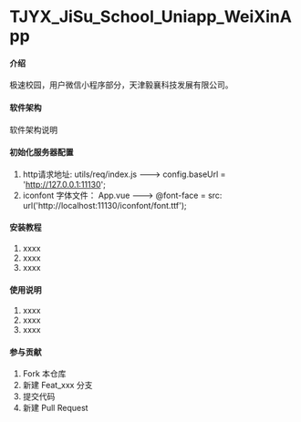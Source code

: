 # TJYX_JiSu_School_Uniapp_WeiXinApp

#### 介绍
极速校园，用户微信小程序部分，天津毅襄科技发展有限公司。

#### 软件架构
软件架构说明

#### 初始化服务器配置
1. http请求地址: utils/req/index.js ---> config.baseUrl = 'http://127.0.0.1:11130';
2. iconfont 字体文件： App.vue ---> @font-face = src: url('http://localhost:11130/iconfont/font.ttf');

#### 安装教程

1. xxxx
2. xxxx
3. xxxx

#### 使用说明

1. xxxx
2. xxxx
3. xxxx

#### 参与贡献

1. Fork 本仓库
2. 新建 Feat_xxx 分支
3. 提交代码
4. 新建 Pull Request